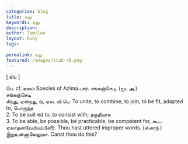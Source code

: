```yaml
---
categories: blog
title: ஏலு
keywords: ஏலு
description: 
author: Tamilan
layout: Ruby
tags: 
 
permalink: ஏலு
featured: /images/ttak-48.png
---
```

  
[ ēlu ]  
  
பெ. cf. ஏலம் Species of Azima.பார். சங்கஞ்செடி. (மூ. அ.)  
சங்கஞ்செடி  
கிறது, ஏன்றது, ம், ஏல, வி.பெ. To unite, to combine, to join, to be fit, adapted to, பொருந்த  
2. To be suit ed to. to consist with; தகுதியாக  
3. To be able, be possible, be practicable, be competent for, கூட. ஏலாதனவேயியம்பினீர். Thou hast uttered improper words. (ஸ்காந்.) இதுஉன்னாலேலுமா. Canst thou do this?